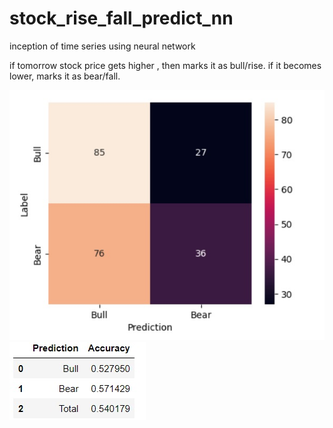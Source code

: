 # stock_rise_fall_predict_nn
 inception of time series using neural network

 if tomorrow stock price gets higher , then marks it as bull/rise.
 if it becomes lower, marks it as bear/fall.
 
 ![Image](./confusion_matrix.jpg)
  ![Image](./accuracy.jpg)
